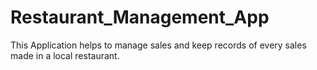 # Restaurant_Management_App
This Application helps to manage sales and keep records of every sales made in a local restaurant.
